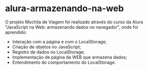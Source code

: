 # alura-armazenando-na-web

O projeto Mochila de Viagem foi realizado através do curso da Alura "JavaScript na Web: armazenando dados no navegador", onde foi aprendido:
- Interação com a página e com o LocalStorage;
- Criação de objetos no JavaScript;
- Registro de dados no LocalStorage;
- Implementação de página da WEB que armazena dados;
- Entendimento do comportamento do LocalStorage.

